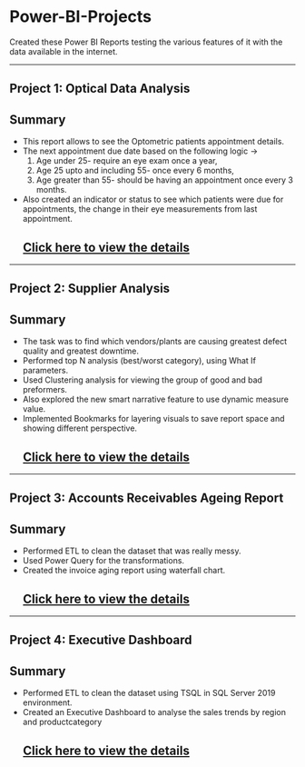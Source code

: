 # Power-BI-Projects
Created these Power BI Reports testing the various features of it with the data available in the internet. 

--- 
## Project 1: Optical Data Analysis 
## Summary 

* This report allows to see the Optometric patients appointment details.
* The next appointment due date based on the following logic -> 
  1. Age under 25- require an eye exam once a year,
  2. Age 25 upto and including 55- once every 6 months,
  3. Age greater than 55- should be having an appointment once every 3 months.
* Also created an indicator or status to see which patients were due for appointments, the change in their eye measurements from last appointment.
  ## [Click here to view the details](https://github.com/nancy-gl/Optical_patients_report)

---

## Project 2: Supplier Analysis 
## Summary

* The task was to find which vendors/plants are causing greatest defect quality and greatest downtime.
* Performed top N analysis (best/worst category), using What If parameters.
* Used Clustering analysis for viewing the group of good and bad preformers.
* Also explored the new smart narrative feature to use dynamic measure value.
* Implemented Bookmarks for layering visuals to save report space and showing different perspective.
  ## [Click here to view the details](https://github.com/nancy-gl/Supplier_Analysis_report)

--- 

## Project 3: Accounts Receivables Ageing Report 
## Summary

* Performed ETL to clean the dataset that was really messy.
* Used Power Query for the transformations. 
* Created the invoice aging report using waterfall chart.
  ## [Click here to view the details](https://github.com/nancy-gl/Accounts-AR)
  
---

## Project 4: Executive Dashboard
## Summary

* Performed ETL to clean the dataset using TSQL in SQL Server 2019 environment.
* Created an Executive Dashboard to analyse the sales trends by region and productcategory
  ## [Click here to view the details](https://github.com/nancy-gl/AdventureWorks-Sales-Dashboard)
  



